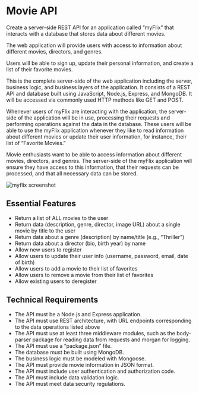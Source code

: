 # Movie API

Create a server-side REST API for an application called “myFlix” that interacts with a database that stores data about different movies. 

The web application will provide users with access to information about different movies, directors, and genres. 

Users will be able to sign up, update their personal information, and create a list of their favorite movies.

This is the complete server-side of the web application including the server, business logic, and business layers of the application. It consists of a REST API and database built using JavaScript, Node.js, Express, and MongoDB. It will be accessed via commonly used HTTP methods like GET and POST.

Whenever users of myFlix are interacting with the application, the server-side of the application will be in use, processing their requests and performing operations against the data in the database. These users will be able to use the myFlix application whenever they like to read information about different movies or update their user information, for instance, their list of “Favorite Movies.”

Movie enthusiasts want to be able to access information about different movies, directors, and genres. The server-side of the myFlix application will ensure they have access to this information, that their requests can be processed, and that all necessary data can be stored.

![myflix screenshot](https://user-images.githubusercontent.com/80426764/127749363-831e1a2d-b19f-4e63-a429-9bca4b95dcec.png)

## Essential Features<br>
* Return a list of ALL movies to the user<br>
* Return data (description, genre, director, image URL) about a single movie by title to the user<br>
* Return data about a genre (description) by name/title (e.g., “Thriller”)<br>
* Return data about a director (bio, birth year) by name<br>
* Allow new users to register<br>
* Allow users to update their user info (username, password, email, date of birth)<br>
* Allow users to add a movie to their list of favorites<br>
* Allow users to remove a movie from their list of favorites<br>
* Allow existing users to deregister<br>

## Technical Requirements
* The API must be a Node.js and Express application.
* The API must use REST architecture, with URL endpoints corresponding to the data operations listed above
* The API must use at least three middleware modules, such as the body-parser package for reading data from requests and morgan for logging.
* The API must use a “package.json” file.
* The database must be built using MongoDB.
* The business logic must be modeled with Mongoose.
* The API must provide movie information in JSON format.
* The API must include user authentication and authorization code.
* The API must include data validation logic.
* The API must meet data security regulations.
